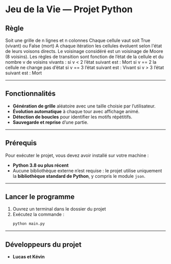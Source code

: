 # Jeu de la Vie — Projet Python

## Règle
Soit une grille de n lignes et n colonnes
Chaque cellule vaut soit True (vivant) ou False (mort)
A chaque itération les cellules évoluent selon l'état de leurs voisons directs.
Le voisinage considéré est un voisinage de Moore (8 voisins).
Les règles de transition sont fonction de l’état de la cellule et du nombre v de voisins vivants :
si v < 2 l’état suivant est : Mort
si v == 2 la cellule ne change pas d’état
si v == 3 l’état suivant est : Vivant
si v > 3 l’état suivant est : Mort

---

## Fonctionnalités
- **Génération de grille** aléatoire avec une taille choisie par l’utilisateur.  
- **Évolution automatique** à chaque tour avec affichage animé.  
- **Détection de boucles** pour identifier les motifs répétitifs.  
- **Sauvegarde et reprise** d’une partie.

---

## Prérequis
Pour exécuter le projet, vous devez avoir installé sur votre machine :

- **Python 3.8 ou plus récent**
- Aucune bibliothèque externe n’est requise : le projet utilise uniquement la **bibliothèque standard de Python**, y compris le module `json`.

---

## Lancer le programme
1. Ouvrez un terminal dans le dossier du projet  
2. Exécutez la commande :
   ```bash
   python main.py
   
---

## Développeurs du projet
- **Lucas et Kévin**